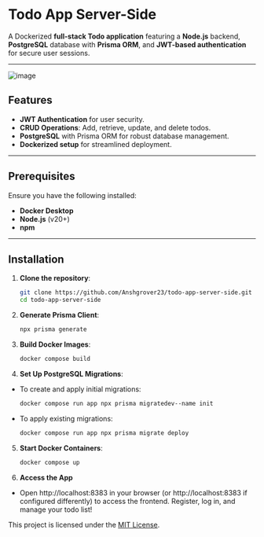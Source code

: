 # Todo App Server-Side

A Dockerized **full-stack Todo application** featuring a **Node.js** backend, **PostgreSQL** database with **Prisma ORM**, and **JWT-based authentication** for secure user sessions.

---

![image](https://github.com/user-attachments/assets/6a7af756-2747-482f-a4a1-691cd7b6b677)


## Features

- **JWT Authentication** for user security.
- **CRUD Operations**: Add, retrieve, update, and delete todos.
- **PostgreSQL** with Prisma ORM for robust database management.
- **Dockerized setup** for streamlined deployment.

---

## Prerequisites

Ensure you have the following installed:

- **Docker Desktop**
- **Node.js** (v20+)
- **npm**

---

## Installation

1. **Clone the repository**:
   ```bash
   git clone https://github.com/Anshgrover23/todo-app-server-side.git
   cd todo-app-server-side
   ```

2. **Generate Prisma Client**:
   ```bash
   npx prisma generate
   ```

2. **Build Docker Images**:
   ```bash
   docker compose build
   ```

4. **Set Up PostgreSQL Migrations**:
- To create and apply initial migrations:

   ```bash
   docker compose run app npx prisma migratedev--name init
   ```
- To apply existing migrations:

   ```bash
   docker compose run app npx prisma migrate deploy
   ```

5. **Start Docker Containers**:
   ```bash
   docker compose up
   ```

6. **Access the App**

- Open http://localhost:8383 in your browser (or http://localhost:8383 if configured differently) to access the frontend. Register, log in, and manage your todo list!




This project is licensed under the [MIT License](license.md).
